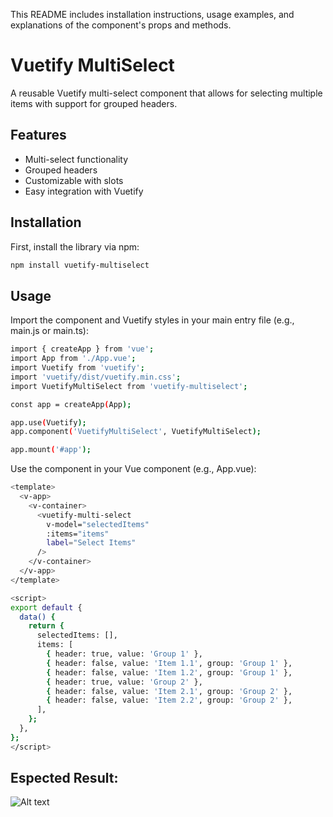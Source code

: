 
This README includes installation instructions, usage examples, and explanations of the component's props and methods.

# Vuetify MultiSelect

A reusable Vuetify multi-select component that allows for selecting multiple items with support for grouped headers. 


## Features

- Multi-select functionality
- Grouped headers
- Customizable with slots
- Easy integration with Vuetify

## Installation

First, install the library via npm:

```bash
npm install vuetify-multiselect
```
## Usage
Import the component and Vuetify styles in your main entry file (e.g., main.js or main.ts):

```bash
import { createApp } from 'vue';
import App from './App.vue';
import Vuetify from 'vuetify';
import 'vuetify/dist/vuetify.min.css';
import VuetifyMultiSelect from 'vuetify-multiselect';

const app = createApp(App);

app.use(Vuetify);
app.component('VuetifyMultiSelect', VuetifyMultiSelect);

app.mount('#app');

```
Use the component in your Vue component (e.g., App.vue):
```bash
<template>
  <v-app>
    <v-container>
      <vuetify-multi-select
        v-model="selectedItems"
        :items="items"
        label="Select Items"
      />
    </v-container>
  </v-app>
</template>

<script>
export default {
  data() {
    return {
      selectedItems: [],
      items: [
        { header: true, value: 'Group 1' },
        { header: false, value: 'Item 1.1', group: 'Group 1' },
        { header: false, value: 'Item 1.2', group: 'Group 1' },
        { header: true, value: 'Group 2' },
        { header: false, value: 'Item 2.1', group: 'Group 2' },
        { header: false, value: 'Item 2.2', group: 'Group 2' },
      ],
    };
  },
};
</script>
````
## Espected Result:
![Alt text](https://raw.githubusercontent.com/kingkaibr/Vuetify-tree-select/main/screenshot.png)


